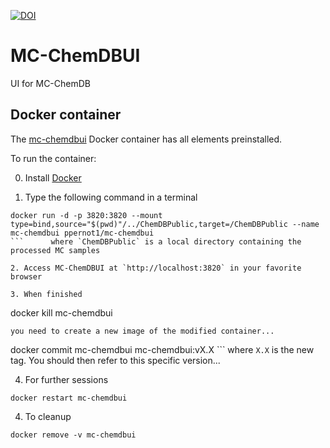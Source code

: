 [![DOI](https://zenodo.org/badge/515063130.svg)](https://zenodo.org/badge/latestdoi/515063130)

# MC-ChemDBUI

UI for MC-ChemDB

## Docker container

The [mc-chemdbui](https://hub.docker.com/repository/docker/ppernot1/mc-chemdbui)
Docker container has all elements preinstalled.

To run the container:

0. Install [Docker](https://www.docker.com/products/docker-desktop)

1. Type the following command in a terminal
```
docker run -d -p 3820:3820 --mount type=bind,source="$(pwd)"/../ChemDBPublic,target=/ChemDBPublic --name mc-chemdbui ppernot1/mc-chemdbui
```      where `ChemDBPublic` is a local directory containing the processed MC samples

2. Access MC-ChemDBUI at `http://localhost:3820` in your favorite browser

3. When finished
```
docker kill mc-chemdbui
```   __Warning__: all modifs to the database will be lost. To keep them,
you need to create a new image of the modified container...
```
docker commit mc-chemdbui mc-chemdbui:vX.X
```  where `X.X` is the new tag. 
You should then refer to this specific version... 

4. For further sessions
```
docker restart mc-chemdbui
```

4. To cleanup
```
docker remove -v mc-chemdbui
```
